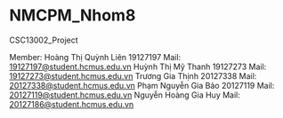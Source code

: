 # NMCPM_Nhom8
 CSC13002_Project

Member:
Hoàng Thị Quỳnh Liên 19127197
Mail: 19127197@student.hcmus.edu.vn
Huỳnh Thị Mỹ Thanh 19127273
Mail: 19127273@student.hcmus.edu.vn
Trương Gia Thịnh 20127338
Mail: 20127338@student.hcmus.edu.vn
Phạm Nguyễn Gia Bảo 20127119
Mail: 20127119@student.hcmus.edu.vn
Nguyễn Hoàng Gia Huy 
Mail: 20127186@student.hcmus.edu.vn